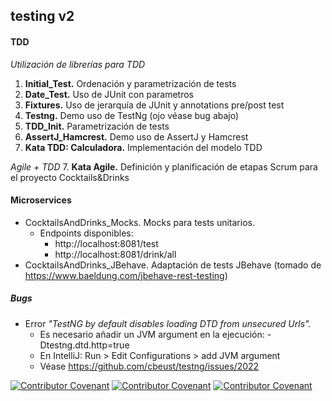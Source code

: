 

## testing v2

#### TDD

<i>Utilización de librerías para TDD</i>
1. <b>Initial_Test.</b> Ordenación y parametrización de tests
2. <b>Date_Test.</b> Uso de JUnit con parametros
3. <b>Fixtures.</b> Uso de jerarquía de JUnit y annotations pre/post test
4. <b>Testng.</b> Demo uso de TestNg (ojo véase bug abajo)
5. <b>TDD_Init.</b> Parametrización de tests
6. <b>AssertJ_Hamcrest.</b> Demo uso de AssertJ y Hamcrest
7. <b>Kata TDD: Calculadora.</b> Implementación del modelo TDD

<i>Agile + TDD</i>
7. <b>Kata Agile.</b> Definición y planificación de etapas Scrum para el proyecto Cocktails&Drinks

#### Microservices

- CocktailsAndDrinks_Mocks. Mocks para tests unitarios. 
    - Endpoints disponibles:
        - http://localhost:8081/test
        - http://localhost:8081/drink/all
- CocktailsAndDrinks_JBehave. Adaptación de tests JBehave (tomado de https://www.baeldung.com/jbehave-rest-testing)

##### Bugs

- Error <i>"TestNG by default disables loading DTD from unsecured Urls".</i>
    - Es necesario añadir un JVM argument en la ejecución: -Dtestng.dtd.http=true
    - En IntelliJ: Run > Edit Configurations > add JVM argument
    - Véase https://github.com/cbeust/testng/issues/2022



[![Contributor Covenant](https://img.shields.io/badge/Contributor%20Covenant-v2.0%20adopted-ff69b4.svg)](code_of_conduct_EN.md) 
 [![Contributor Covenant](https://img.shields.io/badge/Contributor%20Covenant-v2.0%20adopted-ff69b4.svg)](code_of_conduct_ES.md) 
  [![Contributor Covenant](https://img.shields.io/badge/Contributor%20Covenant-v2.0%20adopted-ff69b4.svg)](code_of_conduct_CA.md) 